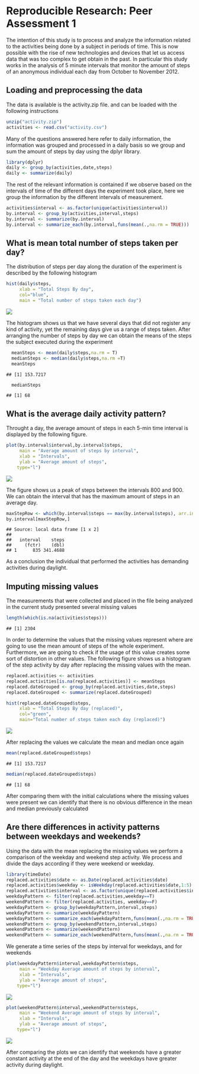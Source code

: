 # Reproducible Research: Peer Assessment 1

The intention of this study is to process and analyze the information related to 
the activities being done by a subject in periods of time. This is now possible with the 
rise of new technologies and devices that let us access data that was too complex to get obtain in the past. In particular this study works in the analysis of 5 minute intervals that monitor the amount of steps of an anonymous individual each day from October to November 2012.

## Loading and preprocessing the data
The data is available is the activity.zip file. and can be loaded with the following instructions

```r
unzip("activity.zip")
activities <- read.csv("activity.csv")
```
Many of the questions answered here refer to daily information, the information was grouped 
and processed in a daily basis so we group and sum the amount of steps by day using the dplyr library.


```r
library(dplyr)
daily <- group_by(activities,date,steps)
daily <- summarize(daily)
```

The rest of the relevant information is contained if we observe based on the intervals of time of the different days the experiment took place, here we group the information by the different intervals of measurement.


```r
activities$interval <- as.factor(unique(activities$interval))
by.interval <- group_by(activities,interval,steps)
by.interval <- summarize(by.interval)
by.interval <- summarize_each(by.interval,funs(mean(.,na.rm = TRUE)))
```

## What is mean total number of steps taken per day?

The distribution of steps per day along the duration of the experiment is described by the following histogram


```r
hist(daily$steps,
     xlab = "Total Steps By day",
     col="blue",
     main = "Total number of steps taken each day")
```

![](figure/TotalStepsByDay-1.png) 

The histogram shows us that we have several days that did not register any kind of activity, yet the remaining days give us a range of steps taken. After arranging the number of steps by day we can obtain the means of the steps the subject executed during the experiment



```r
  meanSteps <- mean(daily$steps,na.rm = T)
  medianSteps <- median(daily$steps,na.rm =T)
  meanSteps
```

```
## [1] 153.7217
```

```r
  medianSteps
```

```
## [1] 68
```


## What is the average daily activity pattern?

Throught a day, the average amount of steps in each 5-min time interval is displayed by the following figure.


```r
plot(by.interval$interval,by.interval$steps,
     main = "Average amount of steps by interval",
     xlab = "Intervals",
     ylab = "Average amount of steps",
    type="l")
```

![](figure/AverageStepsByInt-1.png) 

The figure shows us a peak of steps between the intervals 800 and 900. We can obtain the interval that has the maximum amount of steps in an average day.


```r
maxStepRow <- which(by.interval$steps == max(by.interval$steps), arr.ind = T)
by.interval[maxStepRow,]
```

```
## Source: local data frame [1 x 2]
## 
##   interval    steps
##     (fctr)    (dbl)
## 1      835 341.4688
```

As a conclusion the individual that performed the activities has demanding activities during daylight.

## Imputing missing values

The measurements that were collected and placed in the file being analyzed in the current study presented several missing values


```r
length(which(is.na(activities$steps)))
```

```
## [1] 2304
```

In order to determine the values that the missing values represent where are going to use the mean amount of steps of the whole experiment. Furthermore, we are going to check if the usage of this value creates some sort of distortion in other values. The following figure shows us a histogram of the step activity by day after replacing the missing values with the mean.


```r
replaced.activities <- activities
replaced.activities[is.na(replaced.activities)] <- meanSteps
replaced.dateGrouped <- group_by(replaced.activities,date,steps)
replaced.dateGrouped <- summarize(replaced.dateGrouped)

hist(replaced.dateGrouped$steps,
     xlab = "Total Steps By day (replaced)",
     col="green",
     main="Total number of steps taken each day (replaced)")
```

![](figure/replaceActs-1.png) 

After replacing the values we calculate the mean and median once again


```r
mean(replaced.dateGrouped$steps)
```

```
## [1] 153.7217
```

```r
median(replaced.dateGrouped$steps)
```

```
## [1] 68
```

After comparing them with the initial calculations where the missing values were present we can identify that there is no obvious difference in the mean and median previously calculated

## Are there differences in activity patterns between weekdays and weekends?

Using the data with the mean replacing the missing values we perform a comparison of the weekday and weekend step activity. We process and divide the days according if they were weekend or weekday.


```r
library(timeDate)
replaced.activities$date <- as.Date(replaced.activities$date)
replaced.activities$weekday <- isWeekday(replaced.activities$date,1:5)
replaced.activities$interval <- as.factor(unique(replaced.activities$interval))
weekdayPattern <- filter(replaced.activities,weekday==T)
weekendPattern <- filter(replaced.activities, weekday==F)
weekdayPattern <- group_by(weekdayPattern,interval,steps)
weekdayPattern <- summarize(weekdayPattern)
weekdayPattern <- summarize_each(weekdayPattern,funs(mean(.,na.rm = TRUE)))
weekendPattern <- group_by(weekendPattern,interval,steps)
weekendPattern <- summarize(weekendPattern)
weekendPattern <- summarize_each(weekendPattern,funs(mean(.,na.rm = TRUE)))
```

We generate a time series of the steps by interval for weekdays, and for weekends


```r
plot(weekdayPattern$interval,weekdayPattern$steps,
     main = "Weekday Average amount of steps by interval",
     xlab = "Intervals",
     ylab = "Average amount of steps",
    type="l")
```

![](figure/weekdayPattern-1.png) 



```r
plot(weekendPattern$interval,weekendPattern$steps,
     main = "Weekend Average amount of steps by interval",
     xlab = "Intervals",
     ylab = "Average amount of steps",
    type="l")
```

![](figure/weekEndPattern-1.png) 

After comparing the plots we can identify that weekends have a greater constant activity at the end of the day and the weekdays have greater activity during daylight. 
